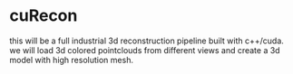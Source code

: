 # cuRecon

this will be a full industrial 3d reconstruction pipeline built with c++/cuda. we will load 3d colored pointclouds from different views and create a 3d model with high resolution mesh. 



